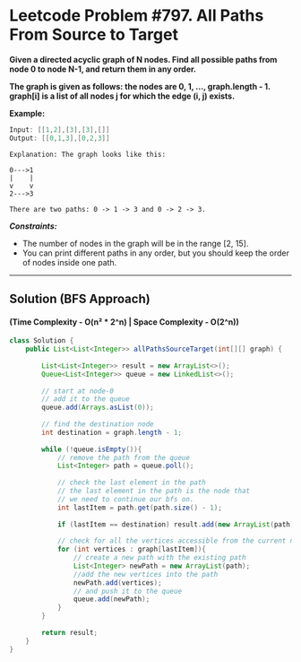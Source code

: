 # Leetcode Problem #797. All Paths From Source to Target

**Given a directed acyclic graph of N nodes. Find all possible paths from node 0 to node N-1, and return them in any order.**

**The graph is given as follows:  the nodes are 0, 1, ..., graph.length - 1.  graph[i] is a list of all nodes j for which the edge (i, j) exists.**

**Example:**

```java
Input: [[1,2],[3],[3],[]]
Output: [[0,1,3],[0,2,3]]
```
```
Explanation: The graph looks like this:

0--->1
|    |
v    v
2--->3

There are two paths: 0 -> 1 -> 3 and 0 -> 2 -> 3.
``` 

***Constraints:***

- The number of nodes in the graph will be in the range [2, 15].
- You can print different paths in any order, but you should keep the order of nodes inside one path.

---

## Solution (BFS Approach) 
#### (Time Complexity - O(n² * 2^n)  | Space Complexity - O(2^n)) 

```java
class Solution {
    public List<List<Integer>> allPathsSourceTarget(int[][] graph) {
        
        List<List<Integer>> result = new ArrayList<>();
        Queue<List<Integer>> queue = new LinkedList<>();
        
        // start at node-0 
        // add it to the queue
        queue.add(Arrays.asList(0));
        
        // find the destination node
        int destination = graph.length - 1;
        
        while (!queue.isEmpty()){
            // remove the path from the queue
            List<Integer> path = queue.poll();
            
            // check the last element in the path
            // the last element in the path is the node that
            // we need to continue our bfs on.
            int lastItem = path.get(path.size() - 1);
            
            if (lastItem == destination) result.add(new ArrayList(path));
            
            // check for all the vertices accessible from the current node
            for (int vertices : graph[lastItem]){
                // create a new path with the existing path
                List<Integer> newPath = new ArrayList(path);
                //add the new vertices into the path
                newPath.add(vertices);
                // and push it to the queue
                queue.add(newPath);
            }
        }
        
        return result;
    }
}
```
